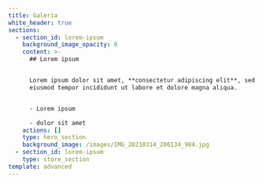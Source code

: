 ```yaml
---
title: Galeria
white_header: true
sections:
  - section_id: lorem-ipsum
    background_image_opacity: 0
    content: >-
      ## Lorem ipsum


      Lorem ipsum dolor sit amet, **consectetur adipiscing elit**, sed do
      eiusmod tempor incididunt ut labore et dolore magna aliqua.


      - Lorem ipsum

      - dolor sit amet
    actions: []
    type: hero_section
    background_image: /images/IMG_20210314_200134_984.jpg
  - section_id: lorem-ipsum
    type: store_section
template: advanced
---
```

